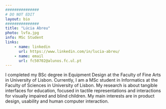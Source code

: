 ```yaml
---
###############
# DO NOT EDIT
layout: bio
###############
title: "Lúcia Abreu"
photo: lvfa.jpg
info: MSc Student
links:
    - name: linkedin
      url: https://www.linkedin.com/in/lucia-abreu/
    - name: email
      url: fc50702@alunos.fc.ul.pt
---
```


I completed my BSc degree in Equipment Design at the Faculty of Fine Arts in University of Lisbon. Currently, I am a MSc student in Informatics at the Faculty of Sciences in University of Lisbon. My research is about tangible interfaces for education, focused in tactile representations and interactions for visually impaired and blind children. My main interests are in product design, usability and human computer interaction.
